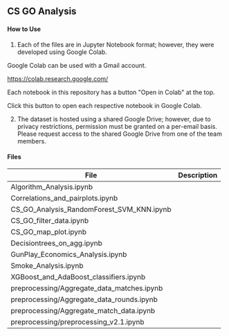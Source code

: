 ## CS GO Analysis

#### How to Use

1. Each of the files are in Jupyter Notebook format; however, they were developed using Google Colab.

Google Colab can be used with a Gmail account.

https://colab.research.google.com/

Each notebook in this repository has a button "Open in Colab" at the top.

Click this button to open each respective notebook in Google Colab.

2. The dataset is hosted using a shared Google Drive; however, due to privacy restrictions, permission must be granted on a per-email basis.  Please request access to the shared Google Drive from one of the team members.


#### Files
| File | Description |
| --- | --- |
| Algorithm_Analysis.ipynb |  |
| Correlations_and_pairplots.ipynb |  |
| CS_GO_Analysis_RandomForest_SVM_KNN.ipynb |  |
| CS_GO_filter_data.ipynb |  |
| CS_GO_map_plot.ipynb |  |
| Decisiontrees_on_agg.ipynb |  |
| GunPlay_Economics_Analysis.ipynb |  |
| Smoke_Analysis.ipynb |  |
| XGBoost_and_AdaBoost_classifiers.ipynb |  |
| preprocessing/Aggregate_data_matches.ipynb |  |
| preprocessing/Aggregate_data_rounds.ipynb |  |
| preprocessing/Aggregate_match_data.ipynb |  |
| preprocessing/preprocessing_v2.1.ipynb |  |
